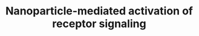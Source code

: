 ---
annotations:
- type: Pathway Ontology
  value: signaling pathway
authors:
- Mkutmon
- Elisa
- Egonw
- MaintBot
communities:
- AOP
description: Nanoparticle-mediated activation of receptor signaling. Several NP formulations
  were shown to interact with cellular receptors such as the EGFR and integrins, inducing
  cellular phenotypes such as proliferation, apoptosis, differentiation, and migration.
  In lung epithelial cells, NPs interact with both EGFR and integrins, leading to
  cell proliferation via activation of PI3K and AKT. NPs were shown to activate the
  EGFR, leading in parallel to apoptosis and proliferation, and oncogenic Ras mutations
  might influence these effects. Interestingly, while integrin-mediated activation
  of ERK was instrumental for proliferation, apoptosis was mediated via activation
  of JNK. In addition, NPs (PM2.5) are able to bind the EGFR to activate the MAPK
  signaling cascade. Activation of ERK leads to the expression and secretion of the
  epidermal growth factor amphiregulin, thus forming an autocrine loop, which might
  be instrumental for sustained inflammatory responses. Nanoparticles are depicted
  as red circles.
last-edited: 2019-09-17
organisms:
- Bos taurus
redirect_from:
- /index.php/Pathway:WP3181
- /instance/WP3181
schema-jsonld:
- '@context': https://schema.org/
  '@id': https://wikipathways.github.io/pathways/WP3181.html
  '@type': Dataset
  creator:
    '@type': Organization
    name: WikiPathways
  description: Nanoparticle-mediated activation of receptor signaling. Several NP
    formulations were shown to interact with cellular receptors such as the EGFR and
    integrins, inducing cellular phenotypes such as proliferation, apoptosis, differentiation,
    and migration. In lung epithelial cells, NPs interact with both EGFR and integrins,
    leading to cell proliferation via activation of PI3K and AKT. NPs were shown to
    activate the EGFR, leading in parallel to apoptosis and proliferation, and oncogenic
    Ras mutations might influence these effects. Interestingly, while integrin-mediated
    activation of ERK was instrumental for proliferation, apoptosis was mediated via
    activation of JNK. In addition, NPs (PM2.5) are able to bind the EGFR to activate
    the MAPK signaling cascade. Activation of ERK leads to the expression and secretion
    of the epidermal growth factor amphiregulin, thus forming an autocrine loop, which
    might be instrumental for sustained inflammatory responses. Nanoparticles are
    depicted as red circles.
  keywords:
  - PXN
  - AREG
  - ITGA1
  - FN1
  - HRAS
  - MAP2K2
  - MAPK10
  - ROS
  - PIK3CD
  - MAPK11
  - SRC
  - EGFR
  - Proliferation
  - MAPK12
  - MAPK13
  - AKT3
  - ITGB1
  - MAPK9
  - SOS1
  - GRB2
  - Inflammation
  - COL1A1
  - MAPK1
  - Angiogenesis
  - NRAS
  - PTK2
  - Apoptosis
  - TLN1
  - MAP2K1
  - MAPK8
  - Differentiation
  - KRAS
  - RAF1
  - MAPK14
  - Migration
  license: CC0
  name: Nanoparticle-mediated activation of receptor signaling
seo: CreativeWork
title: Nanoparticle-mediated activation of receptor signaling
wpid: WP3181
---